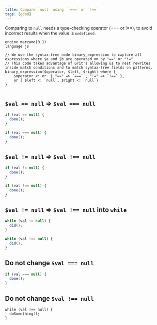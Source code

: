 ```yaml
---
title: Compare `null` using  `===` or `!==`
tags: [good]
---
```


Comparing to `null` needs a type-checking operator (=== or !==), to avoid incorrect results when the value is `undefined`.


```grit
engine marzano(0.1)
language js

// We use the syntax-tree node binary_expression to capture all expressions where $a and $b are operated on by "==" or "!=".
// This code takes advantage of Grit's allowing us to nest rewrites inside match conditions and to match syntax-tree fields on patterns.
binary_expression($operator, $left, $right) where {
    $operator <: or  { "==" => `===` , "!=" => `!==` },
    or { $left <: `null`, $right <: `null`}
}

```

```

```

## `$val == null` => `$val === null`

```javascript
if (val == null) {
  done();
}
```

```typescript
if (val === null) {
  done();
}
```

## `$val != null` => `$val !== null`

```javascript
if (val != null) {
  done();
}
```

```typescript
if (val !== null) {
  done();
}
```

## `$val != null` => `$val !== null` into `while`

```javascript
while (val != null) {
  did();
}
```

```typescript
while (val !== null) {
  did();
}
```

## Do not change `$val === null`

```javascript
if (val === null) {
  done();
}
```

## Do not change `$val !== null`

```
while (val !== null) {
  doSomething();
}
```
